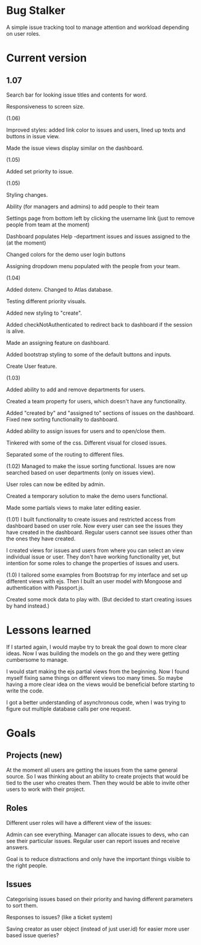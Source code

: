 # Bug Stalker

A simple issue tracking tool to manage attention and workload depending on user roles.

# Current version

## 1.07

Search bar for looking issue titles and contents for word.

Responsiveness to screen size.

(1.06)

Improved styles: added link color to issues and users, lined up texts and buttons in issue view.

Made the issue views display similar on the dashboard.

(1.05)

Added set priority to issue.

(1.05)

Styling changes.

Ability (for managers and admins) to add people to their team

Settings page from bottom left by clicking the username link (just to remove people from team at the moment)

Dashboard populates Help -department issues and issues assigned to the (at the moment)

Changed colors for the demo user login buttons

Assigning dropdown menu populated with the people from your team.

(1.04)

Added dotenv. Changed to Atlas database.

Testing different priority visuals.

Added new styling to "create".

Added checkNotAuthenticated to redirect back to dashboard if the session is alive.

Made an assigning feature on dashboard.

Added bootstrap styling to some of the default buttons and inputs.

Create User feature.

(1.03)

Added ability to add and remove departments for users.

Created a team property for users, which doesn't have any functionality.

Added "created by" and "assigned to" sections of issues on the dashboard. Fixed new sorting functionality to dashboard.

Added ability to assign issues for users and to open/close them.

Tinkered with some of the css. Different visual for closed issues.

Separated some of the routing to different files.

(1.02)
Managed to make the issue sorting functional. Issues are now searched based on user departments (only on issues view).

User roles can now be edited by admin.

Created a temporary solution to make the demo users functional.

Made some partials views to make later editing easier.

(1.01)
I built functionality to create issues and restricted access from dashboard based on user role. Now every user can see the issues they have created in the dashboard. Regular users cannot see issues other than the ones they have created.

I created views for issues and users from where you can select an view individual issue or user. They don't have working functionality yet, but intention for some roles to change the properties of issues and users.

(1.0) I tailored some examples from Bootstrap for my interface and set up different views with ejs. Then I built an user model with Mongoose and authentication with Passport.js.

Created some mock data to play with. (But decided to start creating issues by hand instead.)

# Lessons learned

If I started again, I would maybe try to break the goal down to more clear ideas. Now I was building the models on the go and they were getting cumbersome to manage.

I would start making the ejs partial views from the beginning. Now I found myself fixing same things on different views too many times. So maybe having a more clear idea on the views would be beneficial before starting to write the code.

I got a better understanding of asynchronous code, when I was trying to figure out multiple database calls per one request.

# Goals

## Projects (new)

At the moment all users are getting the issues from the same general source. So I was thinking about an ability to create projects that would be tied to the user who creates them. Then they would be able to invite other users to work with their project.

## Roles

Different user roles will have a different view of the issues:

Admin can see everything. Manager can allocate issues to devs, who can see their particular issues. Regular user can report issues and receive answers.

Goal is to reduce distractions and only have the important things visible to the right people.

## Issues

Categorising issues based on their priority and having different parameters to sort them.

Responses to issues? (like a ticket system)

Saving creator as user object (instead of just user.id) for easier more user based issue queries?
